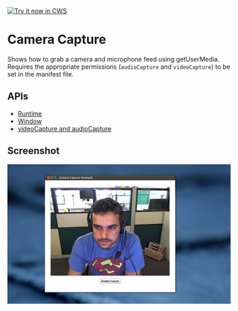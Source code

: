 <a target="_blank" href="https://chrome.google.com/webstore/detail/ilefapmpngkdnnllcnlcjffipbolhklf">![Try it now in CWS](https://raw.github.com/GoogleChrome/chrome-app-samples/master/tryitnowbutton.png "Click here to install this sample from the Chrome Web Store")</a>


# Camera Capture

Shows how to grab a camera and microphone feed using getUserMedia. Requires
the appropriate permissions (`audioCapture` and `videoCapture`)
to be set in the manifest file.

## APIs

* [Runtime](http://developer.chrome.com/apps/app.runtime.html)
* [Window](http://developer.chrome.com/apps/app.window.html)
* [videoCapture and audioCapture](http://developer.chrome.com/apps/manifest.html#permissions)

     
## Screenshot
![screenshot](/samples/camera-capture/assets/screenshot_1280_800.png)

